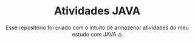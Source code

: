 <h1 align="center">
  Atividades JAVA
</h1>

<p align="center">
  Esse repositório foi criado com o intuíto de armazenar atividades do meu estudo com JAVA ♨️
</p>
